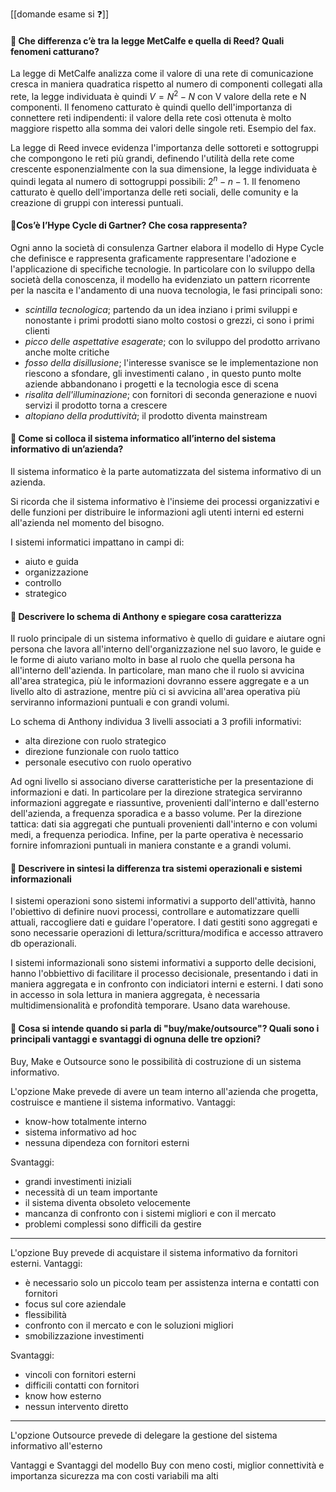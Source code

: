 [[domande esame si ❓]]

#### 📌 Che differenza c’è tra la legge MetCalfe e quella di Reed? Quali fenomeni catturano?
La legge di MetCalfe analizza come il valore di una rete di comunicazione cresca in maniera quadratica rispetto al numero di componenti collegati alla rete, la legge individuata è quindi $V = N^2 - N$ con V valore della rete e N componenti.
Il fenomeno catturato è quindi quello dell'importanza di connettere reti indipendenti: il valore della rete così ottenuta è molto maggiore rispetto alla somma dei valori delle singole reti. Esempio del fax.

La legge di Reed invece evidenza l'importanza delle sottoreti e sottogruppi che compongono le reti più grandi, definendo l'utilità della rete come crescente esponenzialmente con la sua dimensione, la legge individuata è quindi legata al numero di sottogruppi possibili: $2^n - n - 1$.
Il fenomeno catturato è quello dell'importanza delle reti sociali, delle comunity e la creazione di gruppi con interessi puntuali.

#### 📌Cos’è l’Hype Cycle di Gartner? Che cosa rappresenta?
Ogni anno la società di consulenza Gartner elabora il modello di Hype Cycle che definisce e rappresenta graficamente rappresentare l'adozione e l'applicazione di specifiche tecnologie. 
In particolare con lo sviluppo della società della conoscenza, il modello ha evidenziato un pattern ricorrente per la nascita e l'andamento di una nuova tecnologia, le fasi principali sono:
- *scintilla tecnologica*; partendo da un idea inziano i primi sviluppi e nonostante i primi prodotti siano molto costosi o grezzi, ci sono i primi clienti
- *picco delle aspettative esagerate*; con lo sviluppo del prodotto arrivano anche molte critiche
- *fosso della disillusione*; l'interesse svanisce se le implementazione non riescono a sfondare, gli investimenti calano , in questo punto molte aziende abbandonano i progetti e la tecnologia esce di scena
- *risalita dell'illuminazione*; con fornitori di seconda generazione e nuovi servizi il prodotto torna a crescere 
- *altopiano della produttività*; il prodotto diventa mainstream

#### 📌 Come si colloca il sistema informatico all’interno del sistema informativo di un’azienda?
Il sistema informatico è la parte automatizzata del sistema informativo di un azienda.

Si ricorda che il sistema informativo è l'insieme dei processi organizzativi e delle funzioni per distribuire le informazioni agli utenti interni ed esterni all'azienda nel momento del bisogno.

I sistemi informatici impattano in campi di:
- aiuto e guida
- organizzazione
- controllo
- strategico

#### 📌 Descrivere lo schema di Anthony e spiegare cosa caratterizza
Il ruolo principale di un sistema informativo è quello di guidare e aiutare ogni persona che lavora all'interno dell'organizzazione nel suo lavoro, le guide e le forme di aiuto variano molto in base al ruolo che quella persona ha all'interno dell'azienda. In particolare, man mano che il ruolo si avvicina all'area strategica, più le informazioni dovranno essere aggregate e a un livello alto di astrazione, mentre più ci si avvicina all'area operativa più serviranno informazioni puntuali e con grandi volumi.

Lo schema di Anthony individua 3 livelli associati a 3 profili informativi:
- alta direzione con ruolo strategico
- direzione funzionale con ruolo tattico
- personale esecutivo con ruolo operativo

Ad ogni livello si associano diverse caratteristiche per la presentazione di informazioni e dati. In particolare per la direzione strategica serviranno informazioni aggregate e riassuntive, provenienti dall'interno e dall'esterno dell'azienda, a frequenza sporadica e a basso volume. Per la direzione tattica: dati sia aggregati che puntuali provenienti dall'interno e con volumi medi, a frequenza periodica. Infine, per la parte operativa è necessario fornire infomrazioni puntuali in maniera constante e a grandi volumi.

#### 📌 Descrivere in sintesi la differenza tra sistemi operazionali e sistemi informazionali
I sistemi operazioni sono sistemi informativi a supporto dell'attività, hanno l'obiettivo di definire nuovi processi, controllare e automatizzare quelli attuali, raccogliere dati e guidare l'operatore. I dati gestiti sono aggregati e sono necessarie operazioni di lettura/scrittura/modifica e accesso attravero db operazionali.

I sistemi informazionali sono sistemi informativi a supporto delle decisioni, hanno l'obbiettivo di facilitare il processo decisionale, presentando i dati in maniera aggregata e in confronto con indiciatori interni e esterni. I dati sono in accesso in sola lettura in maniera aggregata, è necessaria multidimensionalità e profondità temporare. Usano data warehouse.

#### 📌 Cosa si intende quando si parla di "buy/make/outsource"? Quali sono i principali vantaggi e svantaggi di ognuna delle tre opzioni?
Buy, Make e Outsource sono le possibilità di costruzione di un sistema informativo.

L'opzione Make prevede di avere un team interno all'azienda che progetta, costruisce e mantiene il sistema informativo.
Vantaggi:
- know-how totalmente interno
- sistema informativo ad hoc
- nessuna dipendeza con fornitori esterni

Svantaggi:
- grandi investimenti iniziali
- necessità di un team importante
- il sistema diventa obsoleto velocemente
- mancanza di confronto con i sistemi migliori e con il mercato
- problemi complessi sono difficili da gestire 

---
L'opzione Buy prevede di acquistare il sistema informativo da fornitori esterni.
Vantaggi:
- è necessario solo un piccolo team per assistenza interna e contatti con fornitori
- focus sul core aziendale
- flessibilità
- confronto con il mercato e con le soluzioni migliori
- smobilizzazione investimenti 

Svantaggi:
- vincoli con fornitori esterni
- difficili contatti con fornitori
- know how esterno
- nessun intervento diretto

---
L'opzione Outsource prevede di delegare la gestione del sistema informativo all'esterno

Vantaggi e Svantaggi del modello Buy con meno costi, miglior connettività e importanza sicurezza ma con costi variabili ma alti
